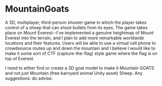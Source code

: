 # MountainGoats
A 3D, multiplayer, third-person shooter game in which the player takes control of a sheep that can shoot bullets from its eyes. 
The game takes place on Mount Everest--I've implemented a genuine heightmap of Mount Everest into the terrain, and I plan to add 
more remarkable worldwide locations and their features. Users will be able to use a virtual cell phone to crowdsource routes up 
and down the mountain and I believe I would like to make it some sort of CTF (capture-the-flag) style game where the flag is on 
top of Everest. 

I need to either find or create a 3D goat model to make it Mountain GOATS and not just Mountain (free barnyard animal Unity asset) Sheep. 
Any suggestions: do advise. 
